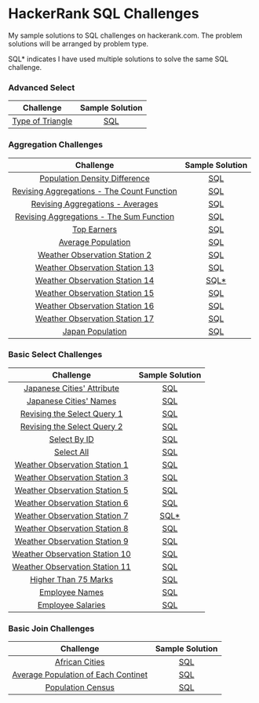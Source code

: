 # HackerRank SQL Challenges #
My sample solutions to SQL challenges on hackerank.com. The problem solutions will be arranged by problem type.

SQL* indicates I have used multiple solutions to solve the same SQL challenge.

### Advanced Select ###

| Challenge | Sample Solution |
|:------:|:------------:|
| <a href="https://www.hackerrank.com/challenges/what-type-of-triangle/problem?isFullScreen=true">Type of Triangle</a> | <a href="Advanced Select/Type-of-Triangle.sql"> SQL</a> |

### Aggregation Challenges ###

| Challenge | Sample Solution |
|:------:|:------------:|
| <a href="https://www.hackerrank.com/challenges/population-density-difference/problem?isFullScreen=true">Population Density Difference</a> | <a href="Aggregation Challenges/Population-Density-Difference.sql"> SQL</a> |
| <a href="https://www.hackerrank.com/challenges/revising-aggregations-the-count-function/problem?isFullScreen=true">Revising Aggregations - The Count Function</a> | <a href="Aggregation Challenges/Revising-Aggregations-Count-Function.sql"> SQL</a> 
| <a href="https://www.hackerrank.com/challenges/revising-aggregations-the-average-function/problem?isFullScreen=true">Revising Aggregations - Averages</a> | <a href="Aggregation Challenges/Revising-Aggregations-Avg-Function.sql"> SQL</a> 
| <a href="https://www.hackerrank.com/challenges/revising-aggregations-sum/problem?isFullScreen=true">Revising Aggregations - The Sum Function</a> | <a href="Aggregation Challenges/Revising-Aggregations-Sum-Function.sql"> SQL</a> 
| <a href="https://www.hackerrank.com/challenges/earnings-of-employees/problem?isFullScreen=true">Top Earners</a> | <a href="Aggregation Challenges/Top-Earners.sql"> SQL</a> 
| <a href="https://www.hackerrank.com/challenges/average-population/problem?isFullScreen=true">Average Population</a> | <a href="Aggregation Challenges/Average-population.sql"> SQL</a>
| <a href="https://www.hackerrank.com/challenges/weather-observation-station-2/problem?isFullScreen=true">Weather Observation Station 2</a> | <a href="Aggregation Challenges/Weather-Observation-Station-2.sql"> SQL</a>
| <a href="https://www.hackerrank.com/challenges/weather-observation-station-13/problem?isFullScreen=true">Weather Observation Station 13</a> | <a href="Aggregation Challenges/Weather-Observation-Station-13.sql"> SQL</a>
| <a href="https://www.hackerrank.com/challenges/weather-observation-station-14/problem?isFullScreen=true">Weather Observation Station 14</a> | <a href="Aggregation Challenges/Weather-Observation-Station-14.sql"> SQL*</a>
| <a href="https://www.hackerrank.com/challenges/weather-observation-station-15/problem?isFullScreen=true">Weather Observation Station 15</a> | <a href="Aggregation Challenges/Weather-Observation-Station-15.sql"> SQL</a>
| <a href="https://www.hackerrank.com/challenges/weather-observation-station-16/problem?isFullScreen=true">Weather Observation Station 16</a> | <a href="Aggregation Challenges/Weather-Observation-Station-16.sql"> SQL</a>
| <a href="https://www.hackerrank.com/challenges/weather-observation-station-17/problem?isFullScreen=true">Weather Observation Station 17</a> | <a href="Aggregation Challenges/Weather-Observation-Station-17.sql"> SQL</a>
| <a href="https://www.hackerrank.com/challenges/japan-population/problem?isFullScreen=true">Japan Population</a> | <a href="Aggregation Challenges/Japan-Population.sql"> SQL</a>

### Basic Select Challenges ###

| Challenge | Sample Solution |
|:------:|:------------:|
| <a href="https://www.hackerrank.com/challenges/japanese-cities-attributes/problem?isFullScreen=true">Japanese Cities' Attribute </a> | <a href="Basic Select/Japanese-Cities-Attributes.sql"> SQL</a> |
| <a href="https://www.hackerrank.com/challenges/japanese-cities-name/problem?isFullScreen=true">Japanese Cities' Names </a> | <a href="Basic Select/Japanese-Cities-Names.sql"> SQL</a> |
| <a href="https://www.hackerrank.com/challenges/revising-the-select-query/problem?isFullScreen=true">Revising the Select Query 1 </a> | <a href="Basic Select/Revising-the-Select-Query-1.sql"> SQL</a> |
| <a href="https://www.hackerrank.com/challenges/revising-the-select-query-2/problem?isFullScreen=true">Revising the Select Query 2 </a> | <a href="Basic Select/Revising-the-Select-Query-II.sql"> SQL</a> |
| <a href="https://www.hackerrank.com/challenges/select-by-id/problem?isFullScreen=true">Select By ID </a> | <a href="Basic Select/Select-By-ID.sql"> SQL</a> |
| <a href="https://www.hackerrank.com/challenges/select-all-sql/problem?isFullScreen=true">Select All </a> | <a href="Basic Select/Select-all.sql"> SQL</a> |
| <a href="https://www.hackerrank.com/challenges/weather-observation-station-1/problem?isFullScreen=true">Weather Observation Station 1 </a> | <a href="Basic Select/Weather-Observation-Station-1.sql"> SQL</a> |
| <a href="https://www.hackerrank.com/challenges/weather-observation-station-3/problem?isFullScreen=true">Weather Observation Station 3 </a> | <a href="Basic Select/Weather-Observation-3.sql"> SQL</a> |
| <a href="https://www.hackerrank.com/challenges/weather-observation-station-5/problem?isFullScreen=true">Weather Observation Station 5 </a> | <a href="Basic Select/Weather-Observation-Station-5.sql"> SQL</a> |
| <a href="https://www.hackerrank.com/challenges/weather-observation-station-6/problem?isFullScreen=true">Weather Observation Station 6 </a> | <a href="Basic Select/Weather-Observation-Station-6.sql"> SQL</a> |
| <a href="https://www.hackerrank.com/challenges/weather-observation-station-7/problem?isFullScreen=true">Weather Observation Station 7 </a> | <a href="Basic Select/Weather-Observation-Station-7.sql"> SQL*</a> |
| <a href="https://www.hackerrank.com/challenges/weather-observation-station-8/problem?isFullScreen=true">Weather Observation Station 8 </a> | <a href="Basic Select/Weather-Observation-Station-8.sql"> SQL</a> |
| <a href="https://www.hackerrank.com/challenges/weather-observation-station-9/problem?isFullScreen=true">Weather Observation Station 9 </a> | <a href="Basic Select/Weather-Observation-Station-9.sql"> SQL</a> |
| <a href="https://www.hackerrank.com/challenges/weather-observation-station-10/problem?isFullScreen=true">Weather Observation Station 10 </a> | <a href="Basic Select/Weather-Observation-Station-10.sql"> SQL</a> |
| <a href="https://www.hackerrank.com/challenges/weather-observation-station-11/problem?isFullScreen=true">Weather Observation Station 11 </a> | <a href="Basic Select/Weather-Observation-Station-11.sql"> SQL</a> |
| <a href="https://www.hackerrank.com/challenges/more-than-75-marks/problem?isFullScreen=true">Higher Than 75 Marks </a> | <a href="Basic Select/Higher-than-75-marks.sql"> SQL</a> |
| <a href="https://www.hackerrank.com/challenges/name-of-employees/problem?isFullScreen=true">Employee Names </a> | <a href="Basic Select/Employee-Names.sql"> SQL</a> |
| <a href="https://www.hackerrank.com/challenges/salary-of-employees/problem?isFullScreen=true">Employee Salaries </a> | <a href="https://github.com/andrejensen302/HackerRank_SQL_Challenges/blob/main/Basic%20Select/Employee-Salaries.sql"> SQL</a> |

### Basic Join Challenges ###

| Challenge | Sample Solution |
|:------:|:------------:|
| <a href="https://www.hackerrank.com/challenges/african-cities/problem?isFullScreen=true">African Cities </a> | <a href="Basic Join/African-Cities.SQL"> SQL</a> |
| <a href="https://www.hackerrank.com/challenges/average-population-of-each-continent/problem?isFullScreen=true">Average Population of Each Continet </a> | <a href="Basic Join/Average-Population-of-Each-Continent.sql"> SQL</a> |
| <a href="https://www.hackerrank.com/challenges/asian-population/problem?isFullScreen=true">Population Census </a> | <a href="Basic Join/Population-Census.sql"> SQL</a> |


